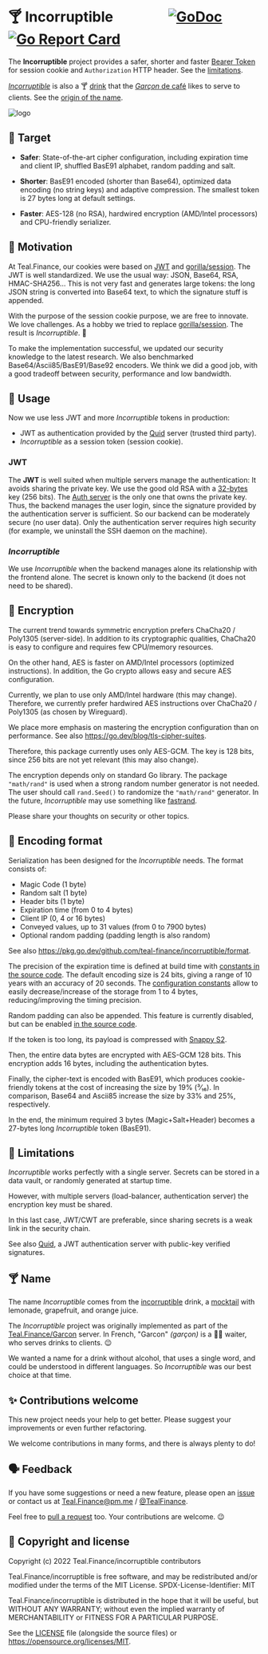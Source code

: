 # 🍸 Incorruptible &emsp; &emsp; &emsp; [![GoDoc][i]][d] [![Go Report Card][b]][r]

The **Incorruptible** project provides
a safer, shorter and faster [Bearer Token][t]
for session cookie and `Authorization` HTTP header.
See the [limitations](#🚫-limitations).

[_Incorruptible_][d] is also a 🍸 [drink][m]
that the [_Garçon_ de café][w] likes to serve to clients.
See the [origin of the name](#🍸-name).

[i]: https://pkg.go.dev/badge/github.com/teal-finance/incorruptible.svg
[d]: https://pkg.go.dev/github.com/teal-finance/incorruptible "Go documentation for Incorruptible"
[b]: https://goreportcard.com/badge/github.com/teal-finance/incorruptible
[r]: https://goreportcard.com/report/github.com/teal-finance/incorruptible
[t]: https://www.rfc-editor.org/rfc/rfc6750.html
[c]: https://www.shakeitdrinkit.com/incorruptible-cocktail-1618.html
[m]: https://wikiless.org/wiki/Mocktail "Incorruptible is also a Mocktail: a cocktail without alcohol"
[w]: https://en.wiktionary.org/wiki/garçon_de_café

![logo](docs/incorruptible.png)

## 🎯 Target

- **Safer**: State-of-the-art cipher configuration,
  including expiration time and client IP,
  shuffled BasE91 alphabet,
  random padding and salt.

- **Shorter**: BasE91 encoded (shorter than Base64),
  optimized data encoding (no string keys) and adaptive compression.
  The smallest token is 27 bytes long at default settings.

- **Faster**: AES-128 (no RSA),
  hardwired encryption (AMD/Intel processors)
  and CPU-friendly serializer.

## 👶 Motivation

At Teal.Finance, our cookies were based on [JWT][q] and [gorilla/session][s].
The JWT is well standardized.
We use the usual way: JSON, Base64, RSA, HMAC-SHA256…
This is not very fast and generates large tokens:
the long JSON string is converted into Base64 text,
to which the signature stuff is appended.

With the purpose of the session cookie purpose,
we are free to innovate.
We love challenges.
As a hobby we tried to replace [gorilla/session][s].
The result is _Incorruptible_. 🎉

To make the implementation successful,
we updated our security knowledge to the latest research.
We also benchmarked Base64/Ascii85/BasE91/Base92 encoders.
We think we did a good job,
with a good tradeoff between
security, performance and low bandwidth.

[q]: https://github.com/teal-finance/quid
[s]: https://github.com/gorilla/sessions

## 🤫 Usage

Now we use less JWT and more _Incorruptible_ tokens in production:

- JWT as authentication provided by the [Quid][q] server (trusted third party).
- _Incorruptible_ as a session token (session cookie).

### JWT

The **JWT** is well suited when multiple servers manage the authentication:
It avoids sharing the private key.
We use the good old RSA with a [32-bytes] key (256 bits).
The [Auth server][q] is the only one that owns the private key.
Thus, the backend manages the user login,
since the signature provided by the authentication server is sufficient.
So our backend can be moderately secure (no user data).
Only the authentication server requires high security
(for example, we uninstall the SSH daemon on the machine).

[32-bytes]: https://crypto.stackexchange.com/q/34864#34866

### _Incorruptible_

We use _Incorruptible_ when the backend manages alone
its relationship with the frontend alone.
The secret is known only to the backend
(it does not need to be shared).

## 🔐 Encryption

The current trend towards symmetric encryption
prefers ChaCha20 / Poly1305 (server-side).
In addition to its cryptographic qualities,
ChaCha20 is easy to configure and requires
few CPU/memory resources.

On the other hand, AES is faster
on AMD/Intel processors (optimized instructions).
In addition, the Go crypto allows
easy and secure AES configuration.

Currently, we plan to use only AMD/Intel hardware (this may change).
Therefore, we currently prefer hardwired AES instructions
over ChaCha20 / Poly1305 (as chosen by Wireguard).

We place more emphasis on mastering
the encryption configuration than on performance.
See also <https://go.dev/blog/tls-cipher-suites>.

Therefore, this package currently uses only AES-GCM.
The key is 128 bits, since 256 bits are not yet relevant
(this may also change).

The encryption depends only on standard Go library.
The package `"math/rand"` is used when
a strong random number generator is not needed.
The user should call `rand.Seed()`
to randomize the `"math/rand"` generator.
In the future, _Incorruptible_ may use something like [fastrand].

Please share your thoughts on security or other topics.

[fastrand]: https://github.com/zhangyunhao116/fastrand

## 🍪 Encoding format

Serialization has been
designed for the _Incorruptible_ needs.
The format consists of:

- Magic Code (1 byte)
- Random salt (1 byte)
- Header bits (1 byte)
- Expiration time (from 0 to 4 bytes)
- Client IP (0, 4 or 16 bytes)
- Conveyed values, up to 31 values (from 0 to 7900 bytes)
- Optional random padding (padding length is also random)

See also <https://pkg.go.dev/github.com/teal-finance/incorruptible/format>.

The precision of the expiration time is defined
at build time with [constants in the source code][c2].
The default encoding size is 24 bits,
giving a range of 10 years with an accuracy of 20 seconds.
The [configuration constants][c1]
allow to easily decrease/increase of the storage from 1 to 4 bytes,
reducing/improving the timing precision.

Random padding can also be appended.
This feature is currently disabled,
but can be enabled [in the source code][c2].

If the token is too long, its payload
is compressed with [Snappy S2][s2].

[s2]: https://www.reddit.com/r/golang/comments/nziwb1/s2_fully_snappy_compatible_compression_faster_and/
[c1]: https://github.com/teal-finance/incorruptible/blob/main/format/coding/expiry.go#L13
[c2]: https://github.com/teal-finance/incorruptible/blob/main/format/marshal.go

Then, the entire data bytes are encrypted with AES-GCM 128 bits.
This encryption adds 16 bytes, including the authentication bytes.

Finally, the cipher-text is encoded with BasE91,
which produces cookie-friendly tokens
at the cost of increasing the size by 19% (³⁄₁₆).
In comparison, Base64 and Ascii85 increase the size
by 33% and 25%, respectively.

In the end, the minimum required 3 bytes (Magic+Salt+Header)
becomes a 27-bytes long _Incorruptible_ token (BasE91).

## 🚫 Limitations

_Incorruptible_ works perfectly with a single server.
Secrets can be stored in a data vault,
or randomly generated at startup time.

However, with multiple servers
(load-balancer, authentication server)
the encryption key must be shared.

In this last case, JWT/CWT are preferable,
since sharing secrets is a weak link in the security chain.

See also [Quid][q], a JWT authentication server
with public-key verified signatures.

## 🍸 Name

The name _Incorruptible_ comes from the [incorruptible][c] drink,
a [mocktail][m] with lemonade, grapefruit, and orange juice.

The _Incorruptible_ project was originally implemented
as part of the [Teal.Finance/Garcon][g] server.
In French, "Garcon" _(garçon)_ is a 💁‍♂️ waiter,
who serves drinks to clients. 😉

We wanted a name for a drink without alcohol,
that uses a single word,
and could be understood in different languages.
So _Incorruptible_ was our best choice at that time.

[g]: https://github.com/teal-finance/garcon

## ✨ Contributions welcome

This new project needs your help to get better.
Please suggest your improvements
or even further refactoring.

We welcome contributions in many forms,
and there is always plenty to do!

## 🗣️ Feedback

If you have some suggestions or need a new feature,
please open an [issue]
or contact us at Teal.Finance@pm.me /
[@TealFinance](https://twitter.com/TealFinance).

Feel free to [pull a request][pr] too.
Your contributions are welcome. :wink:

[issue]: https://github.com/teal-finance/incorruptible/issues
[pr]: https://github.com/teal-finance/incorruptible/pulls

## 🗽 Copyright and license

Copyright (c) 2022 Teal.Finance/incorruptible contributors

Teal.Finance/incorruptible is free software,
and may be redistributed and/or modified
under the terms of the MIT License.
SPDX-License-Identifier: MIT

Teal.Finance/incorruptible is distributed
in the hope that it will be useful,
but WITHOUT ANY WARRANTY; without even the implied warranty
of MERCHANTABILITY or FITNESS FOR A PARTICULAR PURPOSE.

See the [LICENSE](LICENSE) file (alongside the source files)
or <https://opensource.org/licenses/MIT>.
